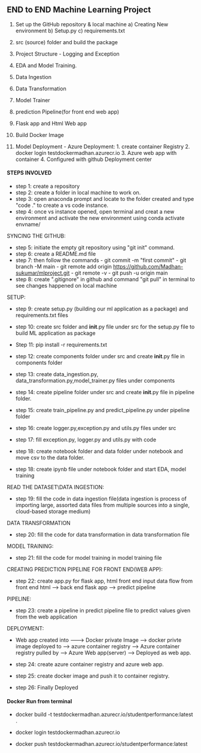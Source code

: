 ## END to END Machine Learning Project

1. Set up the GitHub repository & local machine
   a) Creating New environment
   b) Setup.py
   c) requirements.txt

2. src (source) folder and build the package
3. Project Structure - Logging and Exception
4. EDA and Model Training.
5. Data Ingestion
6. Data Transformation
7. Model Trainer
8. prediction Pipeline(for front end web app)
9. Flask app and Html Web app
10. Build Docker Image
11. Model Deployment
        - Azure Deployment:
        1. create container Registry
        2. docker login testdockermadhan.azurecr.io
        3. Azure web app with container
        4. Configured with github Deployment center

#### STEPS INVOLVED

- step 1: create a repository
- step 2: create a folder in local machine to work on.
- step 3: open anaconda prompt and locate to the folder created and type "code ." to create a vs code instance.
- step 4: once vs instance opened, open terminal and creat a new environment and activate the new environment using conda activate envname/

SYNCING THE GITHUB:
- step 5: initiate the empty git repository using "git init" command.
- step 6: create a README.md file
- step 7: then follow the commands 
             -  git commit -m "first commit"
	     - git branch -M main
	     - git remote add origin https://github.com/Madhan-sukumar/mlproject.git
	     - git remote -v
	     - git push -u origin main
- step 8: create ".gitignore" in github and command "git pull" in terminal to see changes happened on local machine 

SETUP:
- step 9: create setup.py (building our ml application as a package) and requirements.txt files
- step 10: create src folder and __init__.py file under src for the setup.py file to build ML application as package
- Step 11: pip install -r requirements.txt

- step 12: create components folder under src and create __init__.py file in components folder
- step 13: create data_ingestion.py, data_transformation.py,model_trainer.py files under components
- step 14: create pipeline folder under src and create __init__.py file in pipeline folder.
- step 15: create train_pipeline.py and predict_pipeline.py under pipeline folder
- step 16: create logger.py,exception.py and utils.py files under src
- step 17: fill exception.py, logger.py  and utils.py with code
- step 18: create notebook folder and data folder under notebook and move csv to the data folder.
- step 18: create ipynb file under notebook folder and start EDA, model training

READ THE DATASET\DATA INGESTION:
- step 19: fill the code in data ingestion file(data ingestion is process of importing large, assorted data files from multiple sources into a single, cloud-based storage medium)

DATA TRANSFORMATION
- step 20: fill the code for data transformation in data transformation file

MODEL TRAINING:
- step 21: fill the code for model training in model training file

CREATING PREDICTION PIPELINE FOR FRONT END(WEB APP):
- step 22: create app.py for flask app, html front end
input data flow from front end html --> back end flask app --> predict pipeline

PIPELINE:
- step 23: create a pipeline in predict pipeline file to predict values given from the web application

DEPLOYMENT:
- Web app created into ---> Docker private Image --> docker privte image deployed to --> azure container registry --> Azure container registry pulled by --> Azure Web app(server) --> Deployed as web app.   

- step 24: create azure container registry and azure web app.
- step 25: create docker image and push it to container registry.
- step 26: Finally Deployed


#### Docker Run from terminal 

- docker build -t testdockermadhan.azurecr.io/studentperformance:latest .

- docker login testdockermadhan.azurecr.io

- docker push testdockermadhan.azurecr.io/studentperformance:latest
